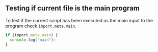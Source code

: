## Testing if current file is the main program

To test if the current script has been executed as the main input to the program
check `import.meta.main`.

```ts
if (import.meta.main) {
  console.log("main");
}
```
